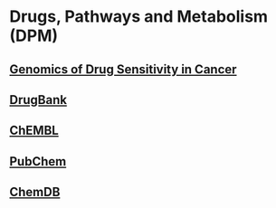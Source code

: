# Drugs, Pathways and Metabolism (DPM)


## [Genomics of Drug Sensitivity in Cancer](https://www.cancerrxgene.org/)



## [DrugBank](https://www.drugbank.ca/)


## [ChEMBL](https://www.ebi.ac.uk/chembl/)

## [PubChem](https://pubchem.ncbi.nlm.nih.gov/)


## [ChemDB](http://cdb.ics.uci.edu/cgibin/Smi2DepictWeb.py)
